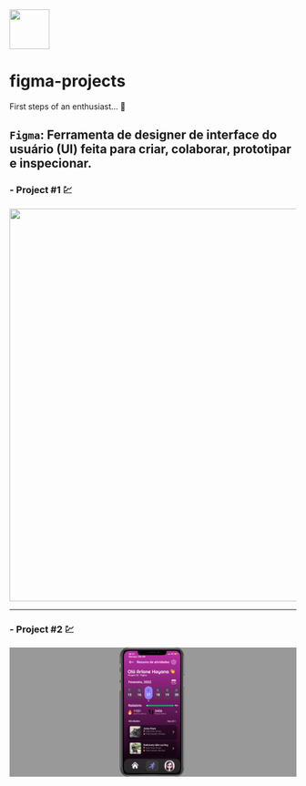 <img align="center" alt="" width="70" height="70" src="https://cdn.jsdelivr.net/gh/devicons/devicon/icons/figma/figma-original.svg">

# figma-projects
First steps of an enthusiast... 🚀 

## `Figma`: Ferramenta de designer de interface do usuário (UI) feita para criar, colaborar, prototipar e inspecionar.

###  - Project #1 💹
<img align="center" alt="" width="660" height="690" src="https://raw.githubusercontent.com/a-hayana/figma-projects/main/projects/primeiro-projeto.png">

---

###  - Project #2 💹

<img align="center" alt="" src="https://raw.githubusercontent.com/a-hayana/figma-projects/main/projects/project-2.png">
